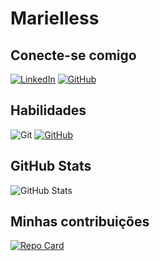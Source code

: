 # Marielless

## Conecte-se comigo
[![LinkedIn](https://img.shields.io/badge/LinkedIn-FFC0CB?style=for-the-badge&logo=linkedin&logoColor=white)](https://www.linkedin.com/in/marielle-santos-3abb14275/)
[![GitHub](https://img.shields.io/badge/GitHub-FFC0CB?style=for-the-badge&logo=github&logoColor=white)](https://github.com/marielless)

## Habilidades
![Git](https://img.shields.io/badge/GIT-FFC0CB?style=for-the-badge&logo=git&logoColor=white) 
[![GitHub](https://img.shields.io/badge/GitHub-FFC0CB?style=for-the-badge&logo=github&logoColor=white)](https://github.com/marielless)

## GitHub Stats
![GitHub Stats](https://github-readme-stats.vercel.app/api?username=marielless&theme=transparent&bg_color=FFC0CB&border_color=FFFFFF&show_icons=true&icon_color=30A3DC&&text_color=FFF)

## Minhas contribuições
[![Repo Card](https://github-readme-stats.vercel.app/api/pin/?username=marielless&repo=dio-lab-open-source&bg_color=FFC0CB&border_color=FFFFFF&show_icons=true&icon_color=#FF69B4C&title_color=E94D5F&text_color=white)](https://github.com/marielless/dio-lab-open-source)
